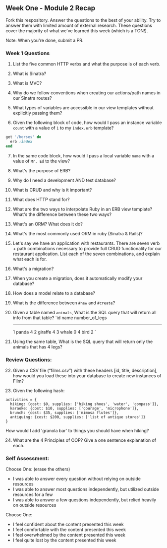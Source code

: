 ## Week One - Module 2 Recap

Fork this respository. Answer the questions to the best of your ability. Try to answer them with limited amount of external research. These questions cover the majority of what we've learned this week (which is a TON!).

Note: When you're done, submit a PR.

### Week 1 Questions

1. List the five common HTTP verbs and what the purpose is of each verb.

2. What is Sinatra?

3. What is MVC?

4. Why do we follow conventions when creating our actions/path names in our Sinatra routes?

5. What types of variables are accessible in our view templates without explicitly passing them?

6. Given the following block of code, how would I pass an instance variable `count` with a value of `1` to my `index.erb` template?

  ```ruby
  get '/horses' do
    erb :index
  end
  ```

7. In the same code block, how would I pass a local variable `name` with a value of `Mr. Ed` to the view?

8. What's the purpose of ERB?

9. Why do I need a development AND test database?

10. What is CRUD and why is it important?

11. What does HTTP stand for?

12. What are the two ways to interpolate Ruby in an ERB view template? What's the difference between these two ways?

13. What's an ORM? What does it do?

14. What's the most commonly used ORM in ruby (Sinatra & Rails)?

15. Let's say we have an application with restaurants. There are seven verb + path combinations necessary to provide full CRUD functionality for our restaurant application. List each of the seven combinations, and explain what each is for.

16. What's a migration?

17. When you create a migration, does it automatically modify your database?

18. How does a model relate to a database?

19. What is the difference between `#new` and `#create`?

20. Given a table named `animals`, What is the SQL query that will return all info from that table?
    `id     name        number_of_legs
    -----   ------      --------------
      1     panda       4
      2     giraffe     4
      3     whale       0
      4     bird        2
    `

21. Using the same table, What is the SQL query that will return only the animals that has 4 legs?


### Review Questions:  
22. Given a CSV file (“films.csv”) with these headers [id, title, description], how would you load these into your database to create new instances of Film?  

23. Given the following hash:
```
activities = {
  hiking: {cost: $0, supplies: ['hiking shoes', 'water', 'compass']},
  karaoke: {cost: $10, supplies: ['courage', 'microphone']},
  brunch: {cost: $35, supplies: ['mimosa flutes']},
  antiquing: {cost: $200, supplies: ['list of antique stores']}
}
```
How would I add 'granola bar' to things you should have when hiking?

24. What are the 4 Principles of OOP? Give a one sentence explanation of each.


### Self Assessment:
Choose One: (erase the others)
* I was able to answer every question without relying on outside resources
* I was able to answer most questions independently, but utilized outside resources for a few
* I was able to answer a few questions independently, but relied heavily on outside resources

Choose One:
* I feel confident about the content presented this week
* I feel comfortable with the content presented this week
* I feel overwhelmed by the content presented this week
* I feel quite lost by the content presented this week
